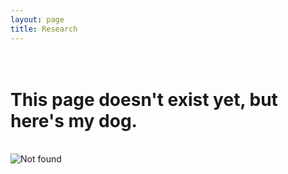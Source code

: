 ```yaml
---
layout: page
title: Research
---
```


<div class="text-center">
  <h1><br>This page doesn't exist yet, but here's my dog.</h1>
  <br/>

  <img src="{{ 'assets/img/ezgif-2-46297af648.gif' | relative_url }}" alt="Not found" />
</div>
